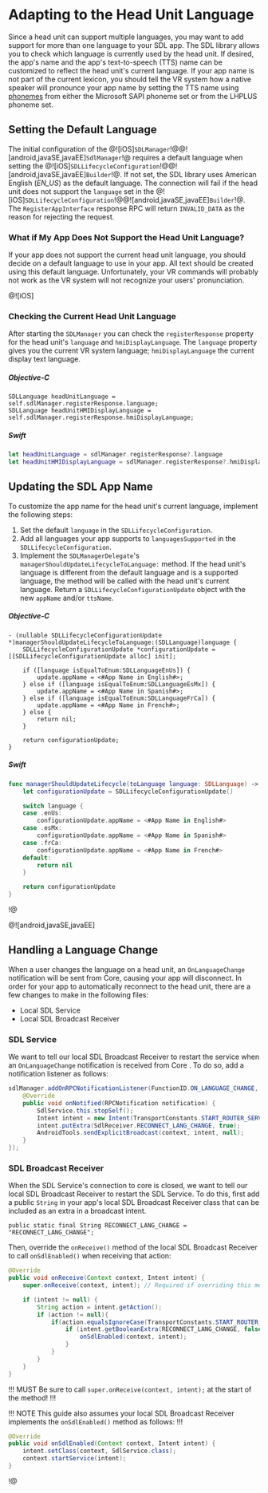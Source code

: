 # Adapting to the Head Unit Language
Since a head unit can support multiple languages, you may want to add support for more than one language to your SDL app. The SDL library allows you to check which language is currently used by the head unit. If desired, the app's name and the app's text-to-speech (TTS) name can be customized to reflect the head unit's current language. If your app name is not part of the current lexicon, you should tell the VR system how a native speaker will pronounce your app name by setting the TTS name using [phonemes](https://en.wikipedia.org/wiki/Phoneme) from either the Microsoft SAPI phoneme set or from the LHPLUS phoneme set.

## Setting the Default Language
The initial configuration of the @![iOS]`SDLManager`!@@![android,javaSE,javaEE]`SdlManager`!@ requires a default language when setting the @![iOS]`SDLLifecycleConfiguration`!@@![android,javaSE,javaEE]`Builder`!@. If not set, the SDL library uses American English (*EN_US*) as the default language. The connection will fail if the head unit does not support the `language` set in the @![iOS]`SDLLifecycleConfiguration`!@@![android,javaSE,javaEE]`Builder`!@. The `RegisterAppInterface` response RPC will return `INVALID_DATA` as the reason for rejecting the request.

### What if My App Does Not Support the Head Unit Language?
If your app does not support the current head unit language, you should decide on a default language to use in your app. All text should be created using this default language. Unfortunately, your VR commands will probably not work as the VR system will not recognize your users' pronunciation.

@![iOS]
### Checking the Current Head Unit Language
After starting the `SDLManager` you can check the `registerResponse` property for the head unit's `language` and `hmiDisplayLanguage`. The `language` property gives you the current VR system language; `hmiDisplayLanguage` the current display text language.

##### Objective-C
```objc
SDLLanguage headUnitLanguage = self.sdlManager.registerResponse.language;
SDLLanguage headUnitHMIDisplayLanguage = self.sdlManager.registerResponse.hmiDisplayLanguage;
```

##### Swift
```swift
let headUnitLanguage = sdlManager.registerResponse?.language
let headUnitHMIDisplayLanguage = sdlManager.registerResponse?.hmiDisplayLanguage
```

## Updating the SDL App Name
To customize the app name for the head unit's current language, implement the following steps:

1. Set the default `language` in the `SDLLifecycleConfiguration`.
2. Add all languages your app supports to `languagesSupported` in the `SDLLifecycleConfiguration`.
3. Implement the `SDLManagerDelegate`'s `managerShouldUpdateLifecycleToLanguage:` method. If the head unit's language is different from the default language and is a supported language, the method will be called with the head unit's current language. Return a `SDLLifecycleConfigurationUpdate` object with the new `appName` and/or `ttsName`.

##### Objective-C
```objc
- (nullable SDLLifecycleConfigurationUpdate *)managerShouldUpdateLifecycleToLanguage:(SDLLanguage)language {
    SDLLifecycleConfigurationUpdate *configurationUpdate = [[SDLLifecycleConfigurationUpdate alloc] init];

    if ([language isEqualToEnum:SDLLanguageEnUs]) {
        update.appName = <#App Name in English#>;
    } else if ([language isEqualToEnum:SDLLanguageEsMx]) {
        update.appName = <#App Name in Spanish#>;
    } else if ([language isEqualToEnum:SDLLanguageFrCa]) {
        update.appName = <#App Name in French#>;
    } else {
        return nil;
    }

    return configurationUpdate;
}
```

##### Swift
```swift
func managerShouldUpdateLifecycle(toLanguage language: SDLLanguage) -> SDLLifecycleConfigurationUpdate? {
    let configurationUpdate = SDLLifecycleConfigurationUpdate()

    switch language {
    case .enUs:
        configurationUpdate.appName = <#App Name in English#>
    case .esMx:
        configurationUpdate.appName = <#App Name in Spanish#>
    case .frCa:
        configurationUpdate.appName = <#App Name in French#>
    default:
        return nil
    }

    return configurationUpdate
}
```
!@

@![android,javaSE,javaEE]

## Handling a Language Change
When a user changes the language on a head unit, an `OnLanguageChange` notification will be sent from Core, causing your app will disconnect. In order for your app to automatically reconnect to the head unit, there are a few changes to make in the following files:

* Local SDL Service
* Local SDL Broadcast Receiver

### SDL Service
We want to tell our local SDL Broadcast Receiver to restart the service when an `OnLanguageChange` notification is received from Core . To do so, add a notification listener as follows:

```java
sdlManager.addOnRPCNotificationListener(FunctionID.ON_LANGUAGE_CHANGE, new OnRPCNotificationListener() {
    @Override
    public void onNotified(RPCNotification notification) {
        SdlService.this.stopSelf();
        Intent intent = new Intent(TransportConstants.START_ROUTER_SERVICE_ACTION);
        intent.putExtra(SdlReceiver.RECONNECT_LANG_CHANGE, true);
        AndroidTools.sendExplicitBroadcast(context, intent, null);
    }
});
```

### SDL Broadcast Receiver
When the SDL Service's connection to core is closed, we want to tell our local SDL Broadcast Receiver to restart the SDL Service. To do this, first add a public `String` in your app's local SDL Broadcast Receiver class that can be included as an extra in a broadcast intent.

`public static final String RECONNECT_LANG_CHANGE = "RECONNECT_LANG_CHANGE";`

Then, override the `onReceive()` method of the local SDL Broadcast Receiver to call `onSdlEnabled()` when receiving that action:

```java
@Override
public void onReceive(Context context, Intent intent) {
	super.onReceive(context, intent); // Required if overriding this method

	if (intent != null) {
		String action = intent.getAction();
		if (action != null){
			if(action.equalsIgnoreCase(TransportConstants.START_ROUTER_SERVICE_ACTION)) {
				if (intent.getBooleanExtra(RECONNECT_LANG_CHANGE, false)) {
					onSdlEnabled(context, intent);
				}
			}
		}
	}
}
```

!!! MUST
Be sure to call `super.onReceive(context, intent);` at the start of the method!
!!!

!!! NOTE
This guide also assumes your local SDL Broadcast Receiver implements the `onSdlEnabled()` method as follows:
!!!

```java
@Override
public void onSdlEnabled(Context context, Intent intent) {
	intent.setClass(context, SdlService.class);
	context.startService(intent);
}
```
!@